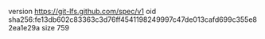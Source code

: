 version https://git-lfs.github.com/spec/v1
oid sha256:fe13db602c83363c3d76ff4541198249997c47de013cafd699c355e82ea1e29a
size 759
